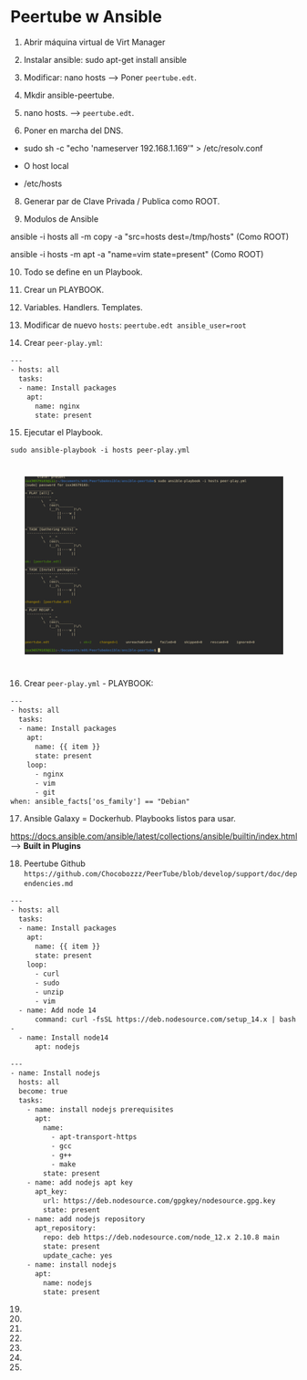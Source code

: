 # Peertube w Ansible

1. Abrir máquina virtual de Virt Manager

2. Instalar ansible: sudo apt-get install ansible

3. Modificar: nano hosts --> Poner `peertube.edt`.

4. Mkdir ansible-peertube.

5. nano hosts. --> `peertube.edt`.

6. Poner en marcha del DNS.

- sudo sh -c "echo 'nameserver 192.168.1.169'" > /etc/resolv.conf

- O host local

- /etc/hosts




8. Generar par de Clave Privada / Publica como ROOT.



9. Modulos de Ansible

ansible -i hosts all -m copy -a "src=hosts dest=/tmp/hosts" (Como ROOT)

ansible -i hosts -m apt -a "name=vim state=present" (Como ROOT)


10. Todo se define en un Playbook.

11. Crear un PLAYBOOK.

12. Variables. Handlers. Templates.

13. Modificar de nuevo `hosts`: `peertube.edt ansible_user=root`

14. Crear `peer-play.yml`:

```
---
- hosts: all
  tasks:
  - name: Install packages
    apt:
      name: nginx
      state: present

```

15. Ejecutar el Playbook.

```
sudo ansible-playbook -i hosts peer-play.yml
```

<div style="padding: 5%">
    <img src="./Photos/Ansible.png" />
</div>

16. Crear `peer-play.yml` - PLAYBOOK:

```
---
- hosts: all
  tasks:
  - name: Install packages
    apt:
      name: {{ item }}
      state: present
    loop:
      - nginx
      - vim
      - git
when: ansible_facts['os_family'] == "Debian"
```

17. Ansible Galaxy = Dockerhub. Playbooks listos para usar.

https://docs.ansible.com/ansible/latest/collections/ansible/builtin/index.html --> **Built in Plugins**

18. Peertube Github `https://github.com/Chocobozzz/PeerTube/blob/develop/support/doc/dependencies.md` 

```
---
- hosts: all
  tasks:
  - name: Install packages
    apt:
      name: {{ item }}
      state: present
    loop:
      - curl
      - sudo
      - unzip
      - vim
  - name: Add node 14
      command: curl -fsSL https://deb.nodesource.com/setup_14.x | bash -
  - name: Install node14
      apt: nodejs
```


```
---
- name: Install nodejs
  hosts: all
  become: true
  tasks:
    - name: install nodejs prerequisites
      apt:
        name:
          - apt-transport-https
          - gcc
          - g++
          - make
        state: present
    - name: add nodejs apt key
      apt_key:
        url: https://deb.nodesource.com/gpgkey/nodesource.gpg.key
        state: present
    - name: add nodejs repository
      apt_repository:
        repo: deb https://deb.nodesource.com/node_12.x 2.10.8 main
        state: present
        update_cache: yes
    - name: install nodejs
      apt:
        name: nodejs
        state: present
```
19. 

20. 

21. 

22. 

23. 

24. 

25. 